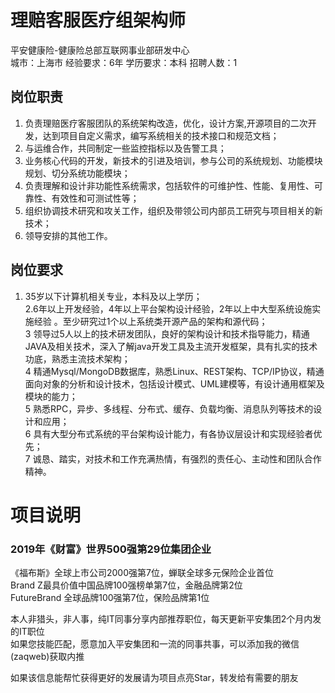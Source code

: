 # 理赔客服医疗组架构师
平安健康险-健康险总部互联网事业部研发中心  
城市：上海市 经验要求：6年 学历要求：本科  招聘人数：1

## 岗位职责
1. 负责理赔医疗客服团队的系统架构改造，优化，设计方案,开源项目的二次开发，达到项目自定义需求，编写系统相关的技术接口和规范文档；   
2. 与运维合作，共同制定一些监控指标以及告警工具；   
3. 业务核心代码的开发，新技术的引进及培训，参与公司的系统规划、功能模块规划、切分系统功能模块；   
4. 负责理解和设计非功能性系统需求，包括软件的可维护性、性能、复用性、可靠性、有效性和可测试性等；   
5. 组织协调技术研究和攻关工作，组织及带领公司内部员工研究与项目相关的新技术；   
6. 领导安排的其他工作。

## 岗位要求
1. 35岁以下计算机相关专业，本科及以上学历；   
2.6年以上开发经验，4年以上平台架构设计经验，2年以上中大型系统设施实施经验 。至少研究过1个以上系统类开源产品的架构和源代码；   
3 领导过5人以上的技术研发团队，良好的架构设计和技术指导能力，精通JAVA及相关技术，深入了解java开发工具及主流开发框架，具有扎实的技术功底，熟悉主流技术架构；   
4 精通Mysql/MongoDB数据库，熟悉Linux、REST架构、TCP/IP协议，精通面向对象的分析和设计技术，包括设计模式、UML建模等，有设计通用框架及模块的能力；   
5 熟悉RPC，异步、多线程、分布式、缓存、负载均衡、消息队列等技术的设计和应用；   
6 具有大型分布式系统的平台架构设计能力，有各协议层设计和实现经验者优先；   
7 诚恳、踏实，对技术和工作充满热情，有强烈的责任心、主动性和团队合作精神。

# 项目说明

### 2019年《财富》世界500强第29位集团企业
《福布斯》全球上市公司2000强第7位，蝉联全球多元保险企业首位  
Brand Z最具价值中国品牌100强榜单第7位，金融品牌第2位  
FutureBrand 全球品牌100强第7位，保险品牌第1位

本人非猎头，非人事，纯IT同事分享内部推荐职位，每天更新平安集团2个月内发的IT职位  
如果您技能匹配，愿意加入平安集团和一流的同事共事，可以添加我的微信(zaqweb)获取内推 

如果该信息能帮忙获得更好的发展请为项目点亮Star，转发给有需要的朋友




